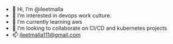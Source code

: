 - 👋 Hi, I’m @ileetmalla
- 👀 I’m interested in devops work culture.
- 🌱 I’m currently learning aws
- 💞️ I’m looking to collaborate on CI/CD and kubernetes projects
- 📫 ileetmalla111@gmail.com

<!---
ileetmalla/ileetmalla is a ✨ special ✨ repository because its `README.md` (this file) appears on your GitHub profile.
You can click the Preview link to take a look at your changes.
--->
